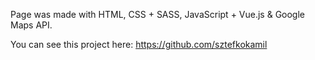 Page was made with HTML, CSS + SASS, JavaScript + Vue.js & Google Maps API.

You can see this project here: https://github.com/sztefkokamil